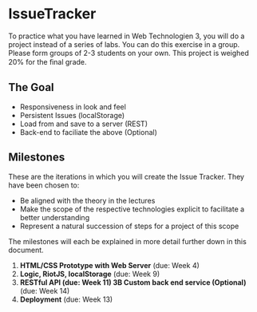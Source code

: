 # IssueTracker
To practice what you have learned in Web Technologien 3, you will do a project instead of a series of labs. You can do this exercise in a group. Please form groups of 2-3 students on your own. This project is weighed 20% for the ﬁnal grade.


## The Goal
* Responsiveness in look and feel 
* Persistent Issues (localStorage)
* Load from and save to a server (REST)
* Back-end to faciliate the above (Optional)

## Milestones
These are the iterations in which you will create the Issue Tracker. They have been chosen to:
* Be aligned with the theory in the lectures
* Make the scope of the respective technologies explicit to facilitate a better understanding
* Represent a natural succession of steps for a project of this scope

The milestones will each be explained in more detail further down in this document. 
1. **HTML/CSS Prototype with Web Server** (due: Week 4)
2. **Logic, RiotJS, localStorage** (due: Week 9)
3. **RESTful API (due: Week 11) 3B Custom back end service (Optional)** (due: Week 14)
4. **Deployment** (due: Week 13)
